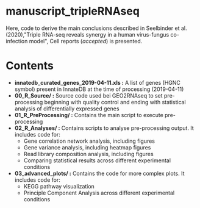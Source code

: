 # manuscript_tripleRNAseq

Here, code to derive the main conclusions described in Seelbinder et al. (2020),"Triple RNA-seq reveals synergy in a human virus-fungus co-infection model", Cell reports (*accepted*) is presented.

# Contents
* **innatedb_curated_genes_2019-04-11.xls :** A list of genes (HGNC symbol) present in InnateDB at the time of processing (2019-04-11)
* **00_R_Source/ :** Source code used bei GEO2RNAseq to set pre-processing beginning with quality control and ending with statistical analysis of differentially expressed genes
* **01_R_PreProcessing/ :** Contains the main script to execute pre-processing
* **02_R_Analyses/ :** Contains scripts to analyse pre-processing output. It includes code for:
	* Gene correlation network analysis, including figures
	* Gene variance analysis, including heatmap figures
	* Read library composition analysis, including figures
	* Comparing statistical results across different experimental conditions
* **03_advanced_plots/ :** Contains the code for more complex plots. It includes code for:
	* KEGG pathway visualization
	* Principle Component Analysis across different experimental conditions
